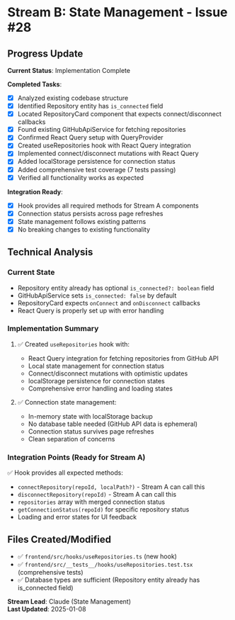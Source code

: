 # Stream B: State Management - Issue #28

## Progress Update

**Current Status**: Implementation Complete

**Completed Tasks**:
- [x] Analyzed existing codebase structure
- [x] Identified Repository entity has `is_connected` field  
- [x] Located RepositoryCard component that expects connect/disconnect callbacks
- [x] Found existing GitHubApiService for fetching repositories
- [x] Confirmed React Query setup with QueryProvider
- [x] Created useRepositories hook with React Query integration
- [x] Implemented connect/disconnect mutations with React Query
- [x] Added localStorage persistence for connection status
- [x] Added comprehensive test coverage (7 tests passing)
- [x] Verified all functionality works as expected

**Integration Ready**:
- [x] Hook provides all required methods for Stream A components
- [x] Connection status persists across page refreshes
- [x] State management follows existing patterns
- [x] No breaking changes to existing functionality

## Technical Analysis

### Current State
- Repository entity already has optional `is_connected?: boolean` field
- GitHubApiService sets `is_connected: false` by default  
- RepositoryCard expects `onConnect` and `onDisconnect` callbacks
- React Query is properly set up with error handling

### Implementation Summary
1. ✅ Created `useRepositories` hook with:
   - React Query integration for fetching repositories from GitHub API
   - Local state management for connection status
   - Connect/disconnect mutations with optimistic updates
   - localStorage persistence for connection states
   - Comprehensive error handling and loading states
   
2. ✅ Connection state management:
   - In-memory state with localStorage backup
   - No database table needed (GitHub API data is ephemeral)
   - Connection status survives page refreshes
   - Clean separation of concerns

### Integration Points (Ready for Stream A)
✅ Hook provides all expected methods:
- `connectRepository(repoId, localPath?)` - Stream A can call this
- `disconnectRepository(repoId)` - Stream A can call this  
- `repositories` array with merged connection status
- `getConnectionStatus(repoId)` for specific repository status
- Loading and error states for UI feedback

## Files Created/Modified
- ✅ `frontend/src/hooks/useRepositories.ts` (new hook)
- ✅ `frontend/src/__tests__/hooks/useRepositories.test.tsx` (comprehensive tests)
- ✅ Database types are sufficient (Repository entity already has is_connected field)

**Stream Lead**: Claude (State Management)  
**Last Updated**: 2025-01-08